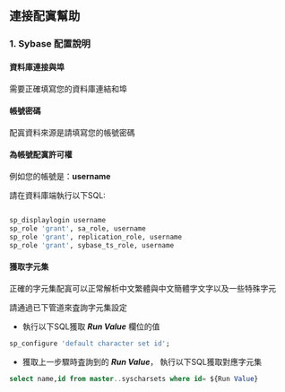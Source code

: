 ## **連接配寘幫助**
### **1. Sybase 配置說明**

#### 資料庫連接與埠

需要正確填寫您的資料庫連結和埠

#### 帳號密碼

配寘資料來源是請填寫您的帳號密碼

#### 為帳號配寘許可權

例如您的帳號是：**username**

請在資料庫端執行以下SQL:

```sql

sp_displaylogin username
sp_role 'grant', sa_role, username
sp_role 'grant', replication_role, username
sp_role 'grant', sybase_ts_role, username

```

#### 獲取字元集

正確的字元集配寘可以正常解析中文繁體與中文簡體字文字以及一些特殊字元

請通過已下管道來査詢字元集設定

- 執行以下SQL獲取 ***Run Value*** 欄位的值

```sql
sp_configure 'default character set id';
```

- 獲取上一步驟時査詢到的 ***Run Value***， 執行以下SQL獲取對應字元集 
```sql
select name,id from master..syscharsets where id= ${Run Value}
```